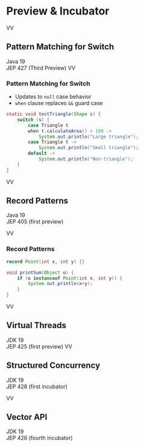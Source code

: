 # Preview & Incubator

VV

## Pattern Matching for Switch

Java 19<br/>
JEP 427 (Third Preview)
VV
### Pattern Matching for Switch

* Updates to `null` case behavior
* `when` clause replaces `&&` guard case

```java
static void testTriangle(Shape s) {
    switch (s) {
        case Triangle t
        when t.calculateArea() > 100 ->
            System.out.println("Large triangle");
        case Triangle t ->
            System.out.println("Small triangle");
        default ->
            System.out.println("Non-triangle");
    }
}
```
VV

## Record Patterns

Java 19<br/>
JEP 405 (first preview)

VV

### Record Patterns

```java
record Point(int x, int y) {}

void printSum(Object o) {
    if (o instanceof Point(int x, int y)) {
        System.out.println(x+y);
    }
}
```
VV

## Virtual Threads

JDK 19 <br/>
JEP 425 (first preview)
VV

## Structured Concurrency

JDK 19  <br/>
JEP 428 (first incubator)

VV

## Vector API

JDK 19 <br/>
JEP 426 (fourth incubator)